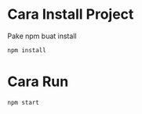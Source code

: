 # Cara Install Project
Pake npm buat install

```bash
npm install
```

# Cara Run

```bash
npm start
```